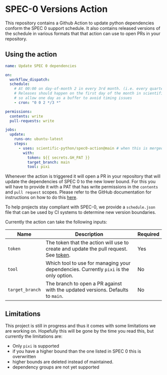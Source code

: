 # SPEC-0 Versions Action

This repository contains a Github Action to update python dependencies conform the SPEC 0 support schedule.
It also contains released versions of the schedule in various formats that that action can use to open PRs in your repository.

## Using the action

```yaml
name: Update SPEC 0 dependencies

on:
  workflow_dispatch:
  schedule:
    # At 00:00 on day-of-month 2 in every 3rd month. (i.e. every quarter)
    # Releases should happen on the first day of the month in scientific-python/spec-zero-tools
    # so allow one day as a buffer to avoid timing issues
    - cron: "0 0 2 */3 *"

permissions:
  contents: write
  pull-requests: write

jobs:
  update:
    runs-on: ubuntu-latest
    steps:
      - uses: scientific-python/spec0-action@main # when this is merged and released, this should turn to @v1
        with:
          token: ${{ secrets.GH_PAT }}
          target_branch: main
          tool: pixi
```

Whenever the action is triggered it will open a PR in your repository that will update the dependencies of SPEC 0 to the new lower bound. For this you will have to provide it with a PAT that has write permissions in the `contents` and `pull request` scopes. Please refer to the GitHub documentation for instructions on how to do this [here](https://docs.github.com/en/authentication/keeping-your-account-and-data-secure/managing-your-personal-access-tokens).

To help projects stay compliant with SPEC-0, we provide a `schedule.json` file that can be used by CI systems to determine new version boundaries.

Currently the action can take the following inputs:

| Name            | Description                                                                                                                                              | Required |
| --------------- | -------------------------------------------------------------------------------------------------------------------------------------------------------- | -------- |
| `token`         | The token that the action will use to create and update the pull request. See [token](https://github.com/marketplace/actions/create-pull-request#token). | Yes      |
| `tool`          | Which tool to use for managing your dependencies. Currently `pixi` is the only option.                                                                   | No       |
| `target_branch` | The branch to open a PR against with the updated versions. Defaults to `main`.                                                                           | No       |

## Limitations

This project is still in progress and thus it comes with some limitations we are working on. Hopefully this will be gone by the time you read this, but currently the limitations are:

- Only `pixi` is supported
- if you have a higher bound than the one listed in SPEC 0 this is overwritten
- higher bounds are deleted instead of maintained.
- dependency groups are not yet supported
